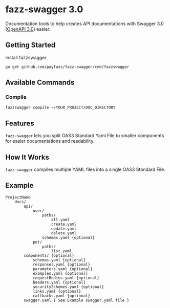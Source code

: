 
# fazz-swagger 3.0
Documentation tools to help creates API documentations with Swagger 3.0 ([OpenAPI 3.0](https://github.com/OAI/OpenAPI-Specification/blob/master/versions/3.0.0.md)) easier.

## Getting Started
Install fazzswagger
```
go get github.com/payfazz/fazz-swagger/cmd/fazzswagger
```

## Available Commands
### Compile
```
fazzswagger compile ~/YOUR_PROJECT/DOC_DIRECTORY
```

## Features
`fazz-swagger` lets you split OAS3 Standard Yaml File to smaller components for easier documentations and readability. 

## How It Works
`fazz-swagger` compiles multiple YAML files into a single OAS3 Standard File.

## Example
```
ProjectName
    docs/
        api/
            user/
                paths/
                    all.yaml
                    create.yaml
                    update.yaml
                    delete.yaml
                schemas.yaml {optional}
            pet/
                paths/
                    list.yaml
        components/ {optional}
            schemas.yaml {optional}
            responses.yaml {optional}
            parameters.yaml {optional}
            examples.yaml {optional}
            requestBodies.yaml {optional}
            headers.yaml {optional}
            securitySchemes.yaml {optional}
            links.yaml {optional}
            callbacks.yaml {optional}
        swagger.yaml { See Example swagger.yaml file }
```
